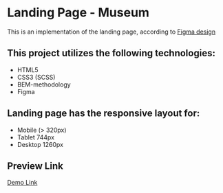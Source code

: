 # Landing Page - Museum
This is an implementation of the landing page, according to [Figma design](https://www.figma.com/file/HL3XGt5ZatvJoYBhOaWY5x/museum-prototype?node-id=323%3A1957)

## This project utilizes the following technologies:
- HTML5
- CSS3 (SCSS)
- BEM-methodology
- Figma

## Landing page has the responsive layout for:
- Mobile (> 320px)
- Tablet 744px
- Desktop 1260px

## Preview Link
[Demo Link](https://romandeineka.github.io/Museum_2/)

